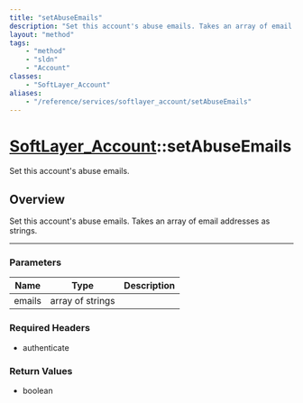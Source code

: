 ```yaml
---
title: "setAbuseEmails"
description: "Set this account's abuse emails. Takes an array of email addresses as strings."
layout: "method"
tags:
    - "method"
    - "sldn"
    - "Account"
classes:
    - "SoftLayer_Account"
aliases:
    - "/reference/services/softlayer_account/setAbuseEmails"
---
```

# [SoftLayer_Account](/reference/services/SoftLayer_Account)::setAbuseEmails

Set this account's abuse emails.


## Overview 
Set this account's abuse emails. Takes an array of email addresses as strings. 

-----

### Parameters 
|Name | Type | Description |
| --- | --- | --- |
|emails| array of strings| |


### Required Headers
* authenticate


### Return Values
* boolean




